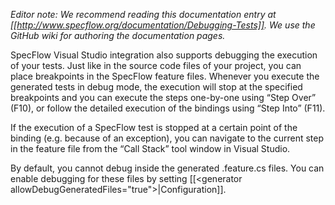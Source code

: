_Editor note: We recommend reading this documentation entry at [[http://www.specflow.org/documentation/Debugging-Tests]]. We use the GitHub wiki for authoring the documentation pages._

SpecFlow Visual Studio integration also supports debugging the execution of your tests. Just like in the source code files of your project, you can place breakpoints in the SpecFlow feature files. Whenever you execute the generated tests in debug mode, the execution will stop at the specified breakpoints and you can execute the steps one-by-one using “Step Over” (F10), or follow the detailed execution of the bindings using “Step Into” (F11). 

If the execution of a SpecFlow test is stopped at a certain point of the binding (e.g. because of an exception), you can navigate to the current step in the feature file from the “Call Stack” tool window in Visual Studio.

By default, you cannot debug inside the generated .feature.cs files. You can enable debugging for these files by setting [[&lt;generator allowDebugGeneratedFiles="true"&gt;|Configuration]].